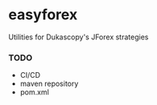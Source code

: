 # easyforex
Utilities for Dukascopy's JForex strategies

### TODO
- CI/CD
- maven repository
- pom.xml
